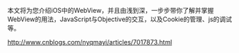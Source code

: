


本文将为您介绍iOS中的WebView，并且由浅到深，一步步带你了解并掌握WebView的用法，JavaScript与Objective的交互，以及Cookie的管理、js的调试等。


http://www.cnblogs.com/nyqmayi/articles/7017873.html
